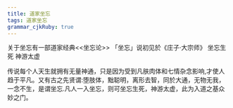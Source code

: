 ```yaml
---
title: 道家坐忘
tags: 道家坐忘
grammar_cjkRuby: true
---
```

关于坐忘有一部道家经典<<坐忘论>>
「坐忘」说初见於《庄子·大宗师》
坐忘生死 神游太虚

传说每个人天生就拥有无量神通，只是因为受到凡肤肉体和七情杂念影响,才使人趋于平凡。又有古之先贤谓:堕肢体，黜聪明，离形去智，同於大通，无物无我，一念不生，是谓坐忘.凡人一入坐忘，则可坐忘生死，神游太虚，此为入道之基众妙之门。